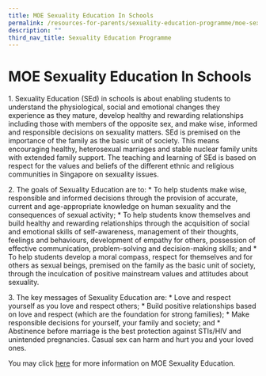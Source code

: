 ```yaml
---
title: MOE Sexuality Education In Schools
permalink: /resources-for-parents/sexuality-education-programme/moe-sexuality-education-in-schools/permalink/
description: ""
third_nav_title: Sexuality Education Programme
---
```

MOE Sexuality Education In Schools
==================================

1\.  Sexuality Education (SEd) in schools is about enabling students to understand the physiological, social and emotional changes they experience as they mature, develop healthy and rewarding relationships including those with members of the opposite sex, and make wise, informed and responsible decisions on sexuality matters. SEd is premised on the importance of the family as the basic unit of society. This means encouraging healthy, heterosexual marriages and stable nuclear family units with extended family support. The teaching and learning of SEd is based on respect for the values and beliefs of the different ethnic and religious communities in Singapore on sexuality issues.

2\.  The goals of Sexuality Education are to:
        *   To help students make wise, responsible and informed decisions through the provision of accurate, current and age-appropriate knowledge on human sexuality and the consequences of sexual activity;
        *   To help students know themselves and build healthy and rewarding relationships through the acquisition of social and emotional skills of self-awareness, management of their thoughts, feelings and behaviours, development of empathy for others, possession of effective communication, problem-solving and decision-making skills; and
        *   To help students develop a moral compass, respect for themselves and for others as sexual beings, premised on the family as the basic unit of society, through the inculcation of positive mainstream values and attitudes about sexuality.

3\.  The key messages of Sexuality Education are:
        *   Love and respect yourself as you love and respect others;
        *   Build positive relationships based on love and respect (which are the foundation for strong families);
        *   Make responsible decisions for yourself, your family and society; and
        *   Abstinence before marriage is the best protection against STIs/HIV and unintended pregnancies. Casual sex can harm and hurt you and your loved ones.

You may click [here](https://www.moe.gov.sg/education/programmes/social-and-emotional-learning/sexuality-education) for more information on MOE Sexuality Education.